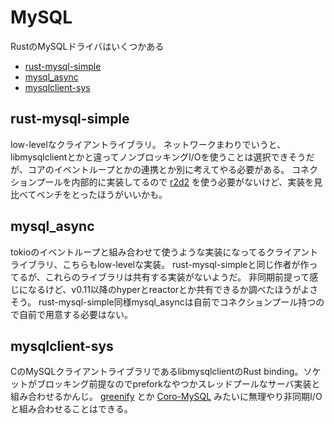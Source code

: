 # MySQL

RustのMySQLドライバはいくつかある

- [rust-mysql-simple](https://github.com/blackbeam/rust-mysql-simple)
- [mysql_async](https://github.com/blackbeam/mysql_async)
- [mysqlclient-sys](https://github.com/sgrif/mysqlclient-sys)

## rust-mysql-simple

low-levelなクライアントライブラリ。
ネットワークまわりでいうと、libmysqlclientとかと違ってノンブロッキングI/Oを使うことは選択できそうだが、コアのイベントループとかの連携とか別に考えてやる必要がある。
コネクションプールを内部的に実装してるので [r2d2](https://github.com/sfackler/r2d2) を使う必要がないけど、実装を見比べてベンチをとったほうがいいかも。

## mysql_async

tokioのイベントループと組み合わせて使うような実装になってるクライアントライブラリ、こちらもlow-levelな実装。
rust-mysql-simpleと同じ作者が作ってるが、これらのライブラリは共有する実装がないようだ。
非同期前提って感じになるけど、v0.11以降のhyperとreactorとか共有できるか調べたほうがよさそう。
rust-mysql-simple同様mysql_asyncは自前でコネクションプール持つので自前で用意する必要はない。

## mysqlclient-sys

CのMySQLクライアントライブラリであるlibmysqlclientのRust binding。ソケットがブロッキング前提なのでpreforkなやつかスレッドプールなサーバ実装と組み合わせるかんじ。
[greenify](https://github.com/douban/greenify) とか [Coro-MySQL](https://github.com/gitpan/Coro-Mysql) みたいに無理やり非同期I/Oと組み合わせることはできる。

